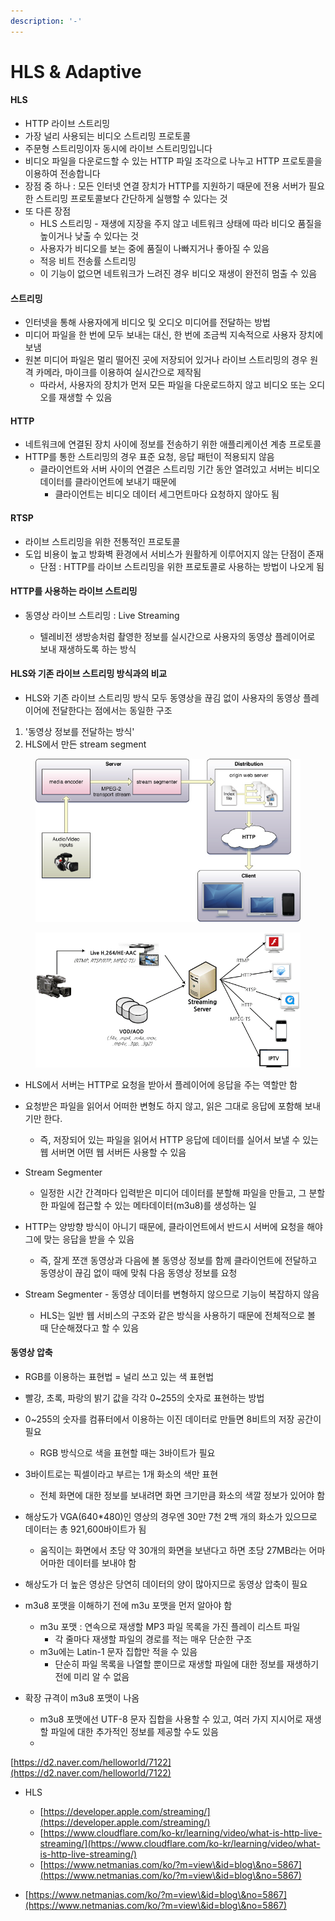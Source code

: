 ```yaml
---
description: '-'
---
```


# HLS & Adaptive

#### HLS

* HTTP 라이브 스트리밍&#x20;
* 가장 널리 사용되는 비디오 스트리밍 프로토콜&#x20;
* 주문형 스트리밍이자 동시에 라이브 스트리밍입니다&#x20;
* 비디오 파일을 다운로드할 수 있는 HTTP 파일 조각으로 나누고 HTTP 프로토콜을 이용하여 전송합니다&#x20;
* 장점 중 하나 : 모든 인터넷 연결 장치가 HTTP를 지원하기 때문에 전용 서버가 필요한 스트리밍 프로토콜보다 간단하게 실행할 수 있다는 것&#x20;
* 또 다른 장점&#x20;
  * HLS 스트리밍 - 재생에 지장을 주지 않고 네트워크 상태에 따라 비디오 품질을 높이거나 낮출 수 있다는 것&#x20;
  * 사용자가 비디오를 보는 중에 품질이 나빠지거나 좋아질 수 있음&#x20;
  * 적응 비트 전송률 스트리밍&#x20;
  * 이 기능이 없으면 네트워크가 느려진 경우 비디오 재생이 완전히 멈출 수 있음&#x20;

#### 스트리밍&#x20;

* 인터넷을 통해 사용자에게 비디오 및 오디오 미디어를 전달하는 방법&#x20;
* 미디어 파일을 한 번에 모두 보내는 대신, 한 번에 조금씩 지속적으로 사용자 장치에 보냄&#x20;
* 원본 미디어 파일은 멀리 떨어진 곳에 저장되어 있거나 라이브 스트리밍의 경우 원격 카메라, 마이크를 이용하여 실시간으로 제작됨&#x20;
  * 따라서, 사용자의 장치가 먼저 모든 파일을 다운로드하지 않고 비디오 또는 오디오를 재생할 수 있음&#x20;

#### HTTP

* 네트워크에 연결된 장치 사이에 정보를 전송하기 위한 애플리케이션 계층 프로토콜&#x20;
* HTTP를 통한 스트리밍의 경우 표준 요청, 응답 패턴이 적용되지 않음&#x20;
  * 클라이언트와 서버 사이의 연결은 스트리밍 기간 동안 열려있고 서버는 비디오 데이터를 클라이언트에 보내기 때문에&#x20;
    * 클라이언트는 비디오 데이터 세그먼트마다 요청하지 않아도 됨&#x20;

#### RTSP

* 라이브 스트리밍을 위한 전통적인 프로토콜
* 도입 비용이 높고 방화벽 환경에서 서비스가 원활하게 이루어지지 않는 단점이 존재&#x20;
  * 단점 : HTTP를 라이브 스트리밍을 위한 프로토콜로 사용하는 방법이 나오게 됨&#x20;

#### HTTP를 사용하는 라이브 스트리밍&#x20;

*   동영상 라이브 스트리밍 : Live Streaming&#x20;

    * 텔레비전 생방송처럼 촬영한 정보를 실시간으로 사용자의 동영상 플레이어로 보내 재생하도록 하는 방식&#x20;



#### HLS와 기존 라이브 스트리밍 방식과의 비교&#x20;

* HLS와 기존 라이브 스트리밍 방식 모두 동영상을 끊김 없이 사용자의 동영상 플레이어에 전달한다는 점에서는 동일한 구조&#x20;



1. '동영상 정보를 전달하는 방식'
2. HLS에서 만든 stream segment

<figure><img src="../.gitbook/assets/helloworld-7122-1.png" alt=""><figcaption></figcaption></figure>

<figure><img src="../.gitbook/assets/helloworld-7122-2.png" alt=""><figcaption></figcaption></figure>



* HLS에서 서버는 HTTP로 요청을 받아서 플레이어에 응답을 주는 역할만 함&#x20;
* 요청받은 파일을 읽어서 어떠한 변형도 하지 않고, 읽은 그대로 응답에 포함해 보내기만 한다.&#x20;
  * 즉, 저장되어 있는 파일을 읽어서 HTTP 응답에 데이터를 실어서 보낼 수 있는 웹 서버면 어떤 웹 서버든 사용할 수 있음&#x20;



* Stream Segmenter&#x20;
  * 일정한 시간 간격마다 입력받은 미디어 데이터를 분할해 파일을 만들고, 그 분할한 파일에 접근할 수 있는 메타데이터(m3u8)를 생성하는 일
* HTTP는 양방향 방식이 아니기 때문에, 클라이언트에서 반드시 서버에 요청을 해야 그에 맞는 응답을 받을 수 있음&#x20;
  * 즉, 잘게 쪼갠 동영상과 다음에 볼 동영상 정보를 함께 클라이언트에 전달하고 동영상이 끊김 없이 때에 맞춰 다음 동영상 정보를 요청



* Stream Segmenter - 동영상 데이터를 변형하지 않으므로 기능이 복잡하지 않음&#x20;
  * HLS는 일반 웹 서비스의 구조와 같은 방식을 사용하기 때문에 전체적으로 볼 때 단순해졌다고 할 수 있음&#x20;

#### 동영상 압축&#x20;

* RGB를 이용하는 표현법 = 널리 쓰고 있는 색 표현법&#x20;
* 빨강, 초록, 파랑의 밝기 값을 각각 0\~255의 숫자로 표현하는 방법&#x20;
* 0\~255의 숫자를 컴퓨터에서 이용하는 이진 데이터로 만들면 8비트의 저장 공간이 필요
  * RGB 방식으로 색을 표현할 때는 3바이트가 필요&#x20;



* 3바이트로는 픽셀이라고 부르는 1개 화소의 색만 표현
  * 전체 화면에 대한 정보를 보내려면 화면 크기만큼 화소의 색깔 정보가 있어야 함&#x20;
* 해상도가 VGA(640\*480)인 영상의 경우엔 30만 7천 2백 개의 화소가 있으므로 데이터는 총 921,600바이트가 됨&#x20;
  * 움직이는 화면에서 초당 약 30개의 화면을 보낸다고 하면 초당 27MB라는 어마어마한 데이터를 보내야 함&#x20;
* 해상도가 더 높은 영상은 당연히 데이터의 양이 많아지므로 동영상 압축이 필요&#x20;



* m3u8 포맷을 이해하기 전에 m3u 포맷을 먼저 알아야 함&#x20;
  * m3u 포맷 : 연속으로 재생할 MP3 파일 목록을 가진 플레이 리스트 파일&#x20;
    * 각 줄마다 재생할 파일의 경로를 적는 매우 단순한 구조&#x20;
  * m3u에는 Latin-1 문자 집합만 적을 수 있음
    * 단순히 파일 목록을 나열할 뿐이므로 재생할 파일에 대한 정보를 재생하기 전에 미리 알 수 없음&#x20;



* 확장 규격이 m3u8 포맷이 나옴&#x20;
  * m3u8 포맷에선 UTF-8 문자 집합을 사용할 수 있고, 여러 가지 지시어로 재생할 파일에 대한 추가적인 정보를 제공할 수도 있음&#x20;
  *











[https://d2.naver.com/helloworld/7122](https://d2.naver.com/helloworld/7122)













* HLS
  * [https://developer.apple.com/streaming/](https://developer.apple.com/streaming/)
  * [https://www.cloudflare.com/ko-kr/learning/video/what-is-http-live-streaming/](https://www.cloudflare.com/ko-kr/learning/video/what-is-http-live-streaming/)
  * [https://www.netmanias.com/ko/?m=view\&id=blog\&no=5867](https://www.netmanias.com/ko/?m=view\&id=blog\&no=5867)





* [https://www.netmanias.com/ko/?m=view\&id=blog\&no=5867](https://www.netmanias.com/ko/?m=view\&id=blog\&no=5867)
